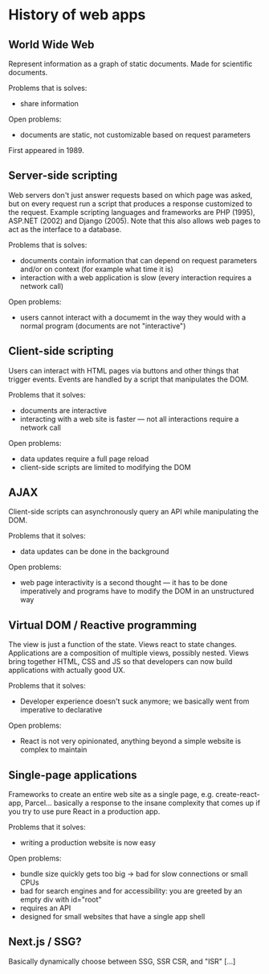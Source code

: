 # History of web apps


## World Wide Web

Represent information as a graph of static documents. Made for scientific
documents.

Problems that is solves:
* share information

Open problems:
* documents are static, not customizable based on request parameters

First appeared in 1989.


## Server-side scripting

Web servers don't just answer requests based on which page was asked, but on
every request run a script that produces a response customized to the request.
Example scripting languages and frameworks are PHP (1995), ASP.NET (2002) and
Django (2005). Note that this also allows web pages to act as the interface to
a database.

Problems that is solves:
* documents contain information that can depend on request parameters and/or on
  context (for example what time it is)
* interaction with a web application is slow (every interaction requires a
  network call)

Open problems:
* users cannot interact with a documemt in the way they would with a normal
  program (documents are not "interactive")


## Client-side scripting

Users can interact with HTML pages via buttons and other things that trigger
events. Events are handled by a script that manipulates the DOM.

Problems that it solves:
* documents are interactive
* interacting with a web site is faster — not all interactions require a
  network call

Open problems:
* data updates require a full page reload
* client-side scripts are limited to modifying the DOM


## AJAX

Client-side scripts can asynchronously query an API while manipulating the DOM.

Problems that it solves:
* data updates can be done in the background

Open problems:
* web page interactivity is a second thought — it has to be done imperatively
  and programs have to modify the DOM in an unstructured way


## Virtual DOM / Reactive programming

The view is just a function of the state. Views react to state changes.
Applications are a composition of multiple views, possibly nested. Views bring
together HTML, CSS and JS so that developers can now build applications with
actually good UX.

Problems that it solves:
* Developer experience doesn't suck anymore; we basically went from imperative to declarative

Open problems:
* React is not very opinionated, anything beyond a simple website is complex
  to maintain


## Single-page applications

Frameworks to create an entire web site as a single page, e.g.
create-react-app, Parcel... basically a response to the insane
complexity that comes up if you try to use pure React in a production app.

Problems that it solves:
* writing a production website is now easy

Open problems:
* bundle size quickly gets too big -> bad for slow connections or small CPUs
* bad for search engines and for accessibility: you are greeted by an empty div with id="root"
* requires an API
* designed for small websites that have a single app shell


## Next.js / SSG?

Basically dynamically choose between SSG, SSR CSR, and "ISR" [...]
